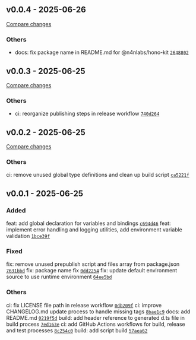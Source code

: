## v0.0.4 - 2025-06-26
[Compare changes](https://github.com/n4nlabs/hono-kit/compare/v0.0.3...v0.0.4)

### Others
- docs: fix package name in README.md for @n4nlabs/hono-kit [`2648802`](https://github.com/n4nlabs/hono-kit/commit/2648802)



## v0.0.3 - 2025-06-25
[Compare changes](https://github.com/n4nlabs/hono-kit/compare/v0.0.2...v0.0.3)

### Others
- ci: reorganize publishing steps in release workflow [`740d264`](https://github.com/n4nlabs/hono-kit/commit/740d264)



## v0.0.2 - 2025-06-25
[Compare changes](https://github.com/n4nlabs/hono-kit/compare/v0.0.1...v0.0.2)

### Others
ci: remove unused global type definitions and clean up build script [`ca5221f`](https://github.com/n4nlabs/hono-kit/ca5221f)



## v0.0.1 - 2025-06-25

### Added
feat: add global declaration for variables and bindings [`c694d46`](https://github.com/n4nlabs/hono-kit/c694d46)
feat: implement error handling and logging utilities, add environment variable validation [`1bce39f`](https://github.com/n4nlabs/hono-kit/1bce39f)

### Fixed
fix: remove unused prepublish script and files array from package.json [`7631bbd`](https://github.com/n4nlabs/hono-kit/7631bbd)
fix: package name fix [`0dd2254`](https://github.com/n4nlabs/hono-kit/0dd2254)
fix: update default environment source to use runtime environment [`64ee5bd`](https://github.com/n4nlabs/hono-kit/64ee5bd)


### Others
ci: fix LICENSE file path in release workflow [`0db209f`](https://github.com/n4nlabs/hono-kit/0db209f)
ci: improve CHANGELOG.md update process to handle missing tags [`8bae1c9`](https://github.com/n4nlabs/hono-kit/8bae1c9)
docs: add README.md [`0219f5d`](https://github.com/n4nlabs/hono-kit/0219f5d)
build: add header reference to generated d.ts file in build process [`7ed163e`](https://github.com/n4nlabs/hono-kit/7ed163e)
ci: add GitHub Actions workflows for build, release and test processes [`8c254c0`](https://github.com/n4nlabs/hono-kit/8c254c0)
build: add script build [`57aea62`](https://github.com/n4nlabs/hono-kit/57aea62)